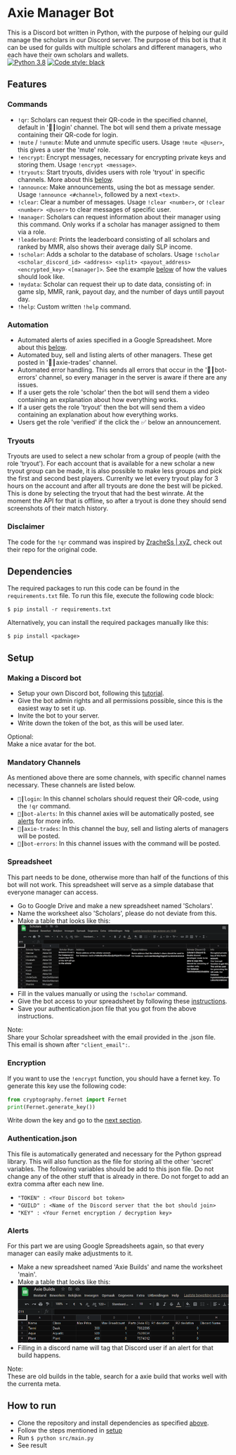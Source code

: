 # Axie Manager Bot
This is a Discord bot written in Python, with the purpose of helping our guild manage the scholars in our Discord server.
The purpose of this bot is that it can be used for guilds with multiple scholars and different managers, who each have their own scholars and wallets.\
[![Python 3.8](https://img.shields.io/badge/python-3.8-blue.svg)](https://www.python.org/downloads/release/python-380/)
[![Code style: black](https://img.shields.io/badge/code%20style-black-000000.svg)](https://github.com/psf/black)

## Features
### Commands
- `!qr`: Scholars can request their QR-code in the specified channel, default in '🤖┃login' channel. The bot will send them a private message containing their QR-code for login.
- `!mute` / `!unmute`: Mute and unmute specific users. Usage `!mute <@user>`, this gives a user the 'mute' role.
- `!encrypt`: Encrypt messages, necessary for encrypting private keys and storing them. Usage `!encrypt <message>`.
- `!tryouts`: Start tryouts, divides users with role 'tryout' in specific channels. More about this [below](#tryouts).
- `!announce`: Make announcements, using the bot as message sender. Usage `!announce <#channel>`, followed by a next `<text>`.
- `!clear`: Clear a number of messages. Usage `!clear <number>`, or `!clear <number> <@user>` to clear messages of specific user.
- `!manager`: Scholars can request information about their manager using this command. Only works if a scholar has manager assigned to them via a role.
- `!leaderboard`: Prints the leaderboard consisting of all scholars and ranked by MMR, also shows their average daily SLP income.
- `!scholar`: Adds a scholar to the database of scholars. Usage `!scholar <scholar_discord_id> <address> <split> <payout_address> <encrypted_key> <[manager]>`. See the example [below](#spreadsheet) of how the values should look like.
- `!mydata`: Scholar can request their up to date data, consisting of: in game slp, MMR, rank, payout day, and the number of days untill payout day.
- `!help`: Custom written `!help` command.

### Automation
- Automated alerts of axies specified in a Google Spreadsheet. More about this [below](#alerts).
- Automated buy, sell and listing alerts of other managers. These get posted in '🤝┃axie-trades' channel.
- Automated error handling. This sends all errors that occur in the '🐞┃bot-errors' channel, so every manager in the server is aware if there are any issues.
- If a user gets the role 'scholar' then the bot will send them a video containing an explanation about how everything works.
- If a user gets the role 'tryout' then the bot will send them a video containing an explanation about how everything works.
- Users get the role 'verified' if the click the ✅ below an announcement.

### Tryouts
Tryouts are used to select a new scholar from a group of people (with the role 'tryout'). For each account that is available for a new scholar a new tryout group can be made, it is also possible to make less groups and pick the first and second best players.
Currenlty we let every tryout play for 3 hours on the account and after all tryouts are done the best will be picked. This is done by selecting the tryout that had the best winrate. At the moment the API for that is offline, so after a tryout is done they should send screenshots of their match history.

### Disclaimer
The code for the `!qr` command was inspired by [ZracheSs | xyZ](https://github.com/ZracheSs-xyZ), check out their repo for the original code.

## Dependencies
The required packages to run this code can be found in the `requirements.txt` file. To run this file, execute the following code block:
```
$ pip install -r requirements.txt 
```
Alternatively, you can install the required packages manually like this:
```
$ pip install <package>
```

## Setup
### Making a Discord bot
- Setup your own Discord bot, following this [tutorial](https://realpython.com/how-to-make-a-discord-bot-python/).
- Give the bot admin rights and all permissions possible, since this is the easiest way to set it up.
- Invite the bot to your server.
- Write down the token of the bot, as this will be used later.

Optional:\
Make a nice avatar for the bot.

### Mandatory Channels
As mentioned above there are some channels, with specific channel names necessary. These channels are listed below.
- `🤖┃login`: In this channel scholars should request their QR-code, using the `!qr` command.
- `💎┃bot-alerts`: In this channel axies will be automatically posted, see [alerts](#alerts) for more info.
- `🤝┃axie-trades`: In this channel the buy, sell and listing alerts of managers will be posted.
- `🐞┃bot-errors`: In this channel issues with the command will be posted.

### Spreadsheet
This part needs to be done, otherwise more than half of the functions of this bot will not work. This spreadsheet will serve as a simple database that everyone manager can access. 
- Go to Google Drive and make a new spreadsheet named 'Scholars'.
- Name the worksheet also 'Scholars', please do not deviate from this.
- Make a table that looks like this:
![Scholars](https://github.com/StephanAkkerman/Axie_Manager_Bot/blob/main/img/scholars.png)
- Fill in the values manually or using the `!scholar` command.
- Give the bot access to your spreadsheet by following these [instructions](https://docs.gspread.org/en/latest/oauth2.html#for-bots-using-service-account).
- Save your authentication.json file that you got from the above instructions.

Note:\
Share your Scholar spreadsheet with the email provided in the .json file. This email is shown after `"client_email":`.

### Encryption
If you want to use the `!encrypt` function, you should have a fernet key. To generate this key use the following code:
```py
from cryptography.fernet import Fernet
print(Fernet.generate_key())
```
Write down the key and go to the [next section](#authentication.json).

### Authentication.json
This file is automatically generated and necessary for the Python gspread library. This will also function as the file for storing all the other 'secret' variables. The following variables should be add to this json file. Do not change any of the other stuff that is already in there. Do not forget to add an extra comma after each new line.
- `"TOKEN" : <Your Discord bot token>`
- `"GUILD" : <Name of the Discord server that the bot should join>`
- `"KEY" : <Your Fernet encryption / decryption key>`

### Alerts
For this part we are using Google Spreadsheets again, so that every manager can easily make adjustments to it.
- Make a new spreadsheet named 'Axie Builds' and name the worksheet 'main'.
- Make a table that looks like this:
![Builds](https://github.com/StephanAkkerman/Axie_Manager_Bot/blob/main/img/builds.png)
- Filling in a discord name will tag that Discord user if an alert for that build happens.

Note:\
These are old builds in the table, search for a axie build that works well with the currenta meta.

## How to run
- Clone the repository and install dependencies as specified [above](#dependencies).
- Follow the steps mentioned in [setup](#setup)
- Run `$ python src/main.py`
- See result
